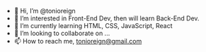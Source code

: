- 👋 Hi, I’m @tonioreign
- 👀 I’m interested in Front-End Dev, then will learn Back-End Dev.
- 🌱 I’m currently learning HTML, CSS, JavaScript, React
- 💞️ I’m looking to collaborate on ...
- 📫 How to reach me, tonioreign@gmail.com

<!---
tonioreign/tonioreign is a ✨ special ✨ repository because its `README.md` (this file) appears on your GitHub profile.
You can click the Preview link to take a look at your changes.
--->
